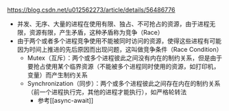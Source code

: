 https://blog.csdn.net/u012562273/article/details/56486776
- 并发、无序、大量的进程在使用有限、独占、不可抢占的资源，由于进程无限，资源有限，产生矛盾，这种矛盾称为竞争（Race）
- 由于两个或者多个进程竞争使用不能被同时访问的资源，使得这些进程有可能因为时间上推进的先后原因而出现问题，这叫做竞争条件（Race Condition）
  - Mutex（互斥）：两个或多个进程彼此之间没有内在的制约关系，但是由于要抢占使用某个临界资源（不能被多个进程同时使用的资源，如打印机，变量）而产生制约关系
  - Synchronization（同步）：两个或多个进程彼此之间存在内在的制约关系（前一个进程执行完，其他的进程才能执行），如严格轮转法
    - 参考[[async-await]]